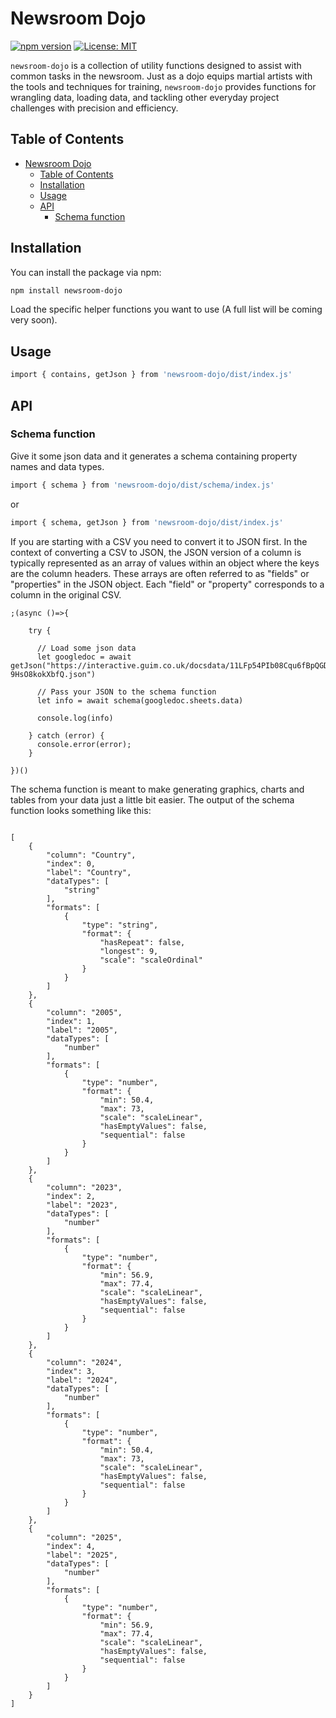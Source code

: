 # Newsroom Dojo

[![npm version](https://badge.fury.io/js/%40jerseywonder%2Fnewsroom-dojo.svg)](https://badge.fury.io/js/%40jerseywonder%2Fnewsroom-dojo)
[![License: MIT](https://img.shields.io/badge/License-MIT-yellow.svg)](https://opensource.org/licenses/MIT)

`newsroom-dojo` is a collection of utility functions designed to assist with common tasks in the newsroom. Just as a dojo equips martial artists with the tools and techniques for training, `newsroom-dojo` provides functions for wrangling data, loading data, and tackling other everyday project challenges with precision and efficiency.


## Table of Contents

- [Newsroom Dojo](#newsroom-dojo)
  - [Table of Contents](#table-of-contents)
  - [Installation](#installation)
  - [Usage](#usage)
  - [API](#api)
    - [Schema function](#schema-function)

## Installation

You can install the package via npm:

```bash
npm install newsroom-dojo
```

Load the specific helper functions you want to use (A full list will be coming very soon).

## Usage

```bash
import { contains, getJson } from 'newsroom-dojo/dist/index.js'
```


## API

### Schema function

Give it some json data and it generates a schema containing property names and data types. 

```bash
import { schema } from 'newsroom-dojo/dist/schema/index.js'
```

or

```bash
import { schema, getJson } from 'newsroom-dojo/dist/index.js'
```

If you are starting with a CSV you need to convert it to JSON first. In the context of converting a CSV to JSON, the JSON version of a column is typically represented as an array of values within an object where the keys are the column headers. These arrays are often referred to as "fields" or "properties" in the JSON object. Each "field" or "property" corresponds to a column in the original CSV.

```
;(async ()=>{

    try {

      // Load some json data
      let googledoc = await getJson("https://interactive.guim.co.uk/docsdata/11LFp54PIb08Cqu6fBpQGDcQ15enT2F-9HsO8kokXbfQ.json")

      // Pass your JSON to the schema function
      let info = await schema(googledoc.sheets.data)

      console.log(info)

    } catch (error) {
      console.error(error);
    }

})()

```
The schema function is meant to make generating graphics, charts and tables from your data just a little bit easier. The output of the schema function looks something like this:
```

[
    {
        "column": "Country",
        "index": 0,
        "label": "Country",
        "dataTypes": [
            "string"
        ],
        "formats": [
            {
                "type": "string",
                "format": {
                    "hasRepeat": false,
                    "longest": 9,
                    "scale": "scaleOrdinal"
                }
            }
        ]
    },
    {
        "column": "2005",
        "index": 1,
        "label": "2005",
        "dataTypes": [
            "number"
        ],
        "formats": [
            {
                "type": "number",
                "format": {
                    "min": 50.4,
                    "max": 73,
                    "scale": "scaleLinear",
                    "hasEmptyValues": false,
                    "sequential": false
                }
            }
        ]
    },
    {
        "column": "2023",
        "index": 2,
        "label": "2023",
        "dataTypes": [
            "number"
        ],
        "formats": [
            {
                "type": "number",
                "format": {
                    "min": 56.9,
                    "max": 77.4,
                    "scale": "scaleLinear",
                    "hasEmptyValues": false,
                    "sequential": false
                }
            }
        ]
    },
    {
        "column": "2024",
        "index": 3,
        "label": "2024",
        "dataTypes": [
            "number"
        ],
        "formats": [
            {
                "type": "number",
                "format": {
                    "min": 50.4,
                    "max": 73,
                    "scale": "scaleLinear",
                    "hasEmptyValues": false,
                    "sequential": false
                }
            }
        ]
    },
    {
        "column": "2025",
        "index": 4,
        "label": "2025",
        "dataTypes": [
            "number"
        ],
        "formats": [
            {
                "type": "number",
                "format": {
                    "min": 56.9,
                    "max": 77.4,
                    "scale": "scaleLinear",
                    "hasEmptyValues": false,
                    "sequential": false
                }
            }
        ]
    }
]
```

